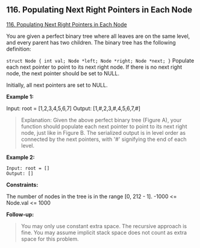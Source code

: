 ## 116. Populating Next Right Pointers in Each Node
[116. Populating Next Right Pointers in Each Node
](https://leetcode.com/problems/populating-next-right-pointers-in-each-node/)

You are given a perfect binary tree where all leaves are on the same level, and every parent has two children. The binary tree has the following definition:

` struct Node {
  int val;
  Node *left;
  Node *right;
  Node *next;
} `
Populate each next pointer to point to its next right node. If there is no next right node, the next pointer should be set to NULL.

Initially, all next pointers are set to NULL.

**Example 1:**

Input: root = [1,2,3,4,5,6,7]
Output: [1,#,2,3,#,4,5,6,7,#]

>Explanation: Given the above perfect binary tree (Figure A), your function should populate each next pointer to point to its next right node, just like in Figure B. The serialized output is in level order as connected by the next pointers, with '#' signifying the end of each level.

**Example 2:**

```
Input: root = []
Output: []
```

**Constraints:**

The number of nodes in the tree is in the range [0, 212 - 1].
-1000 <= Node.val <= 1000
 

**Follow-up:**

>You may only use constant extra space.
The recursive approach is fine. You may assume implicit stack space does not count as extra space for this problem.
